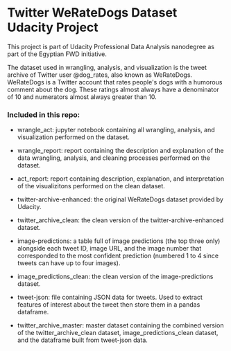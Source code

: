 # Twitter WeRateDogs Dataset Udacity Project

This project is part of Udacity Professional Data Analysis nanodegree as part of the Egyptian FWD initiative. 

The dataset used in wrangling, analysis, and visualization is the tweet archive of Twitter user @dog_rates, also known as WeRateDogs. WeRateDogs is a Twitter account that rates people's dogs with a humorous comment about the dog. These ratings almost always have a denominator of 10 and numerators almost always greater than 10. 

### Included in this repo:
- wrangle_act: jupyter notebook containing all wrangling, analysis, and visualization performed on the dataset.

- wrangle_report: report containing the description and explanation of the data wrangling, analysis, and cleaning processes performed on the dataset.

- act_report: report containing description, explanation, and interpretation of the visualizitons performed on the clean dataset.

- twitter-archive-enhanced: the original WeRateDogs dataset provided by Udacity.

- twitter_archive_clean: the clean version of the twitter-archive-enhanced dataset.

- image-predictions: a table full of image predictions (the top three only) alongside each tweet ID, image URL, and the image number that corresponded to the most confident prediction (numbered 1 to 4 since tweets can have up to four images).

- image_predictions_clean: the clean version of the image-predictions dataset.

- tweet-json: file containing JSON data for tweets. Used to extract features of interest about the tweet then store them in a pandas dataframe.

- twitter_archive_master: master dataset containing the combined version of the twitter_archive_clean dataset, image_predictions_clean dataset, and the dataframe built from tweet-json data.
